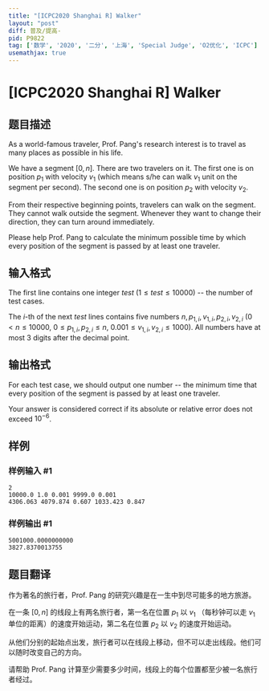 ```yaml
---
title: "[ICPC2020 Shanghai R] Walker"
layout: "post"
diff: 普及/提高-
pid: P9822
tag: ['数学', '2020', '二分', '上海', 'Special Judge', 'O2优化', 'ICPC']
usemathjax: true
---
```


# [ICPC2020 Shanghai R] Walker
## 题目描述

As a world-famous traveler, Prof. Pang's research interest is to travel as many places as possible in his life.

We have a segment $[0, n]$. There are two travelers on it. The first one is on position $p_1$ with velocity $v_1$ (which means s/he can walk $v_1$ unit on the segment per second). The second one is on position $p_2$ with velocity $v_2$.

From their respective beginning points, travelers can walk on the segment. They cannot walk outside the segment. Whenever they want to change their direction, they can turn around immediately.

Please help Prof. Pang to calculate the minimum  possible time by which every position of the segment is passed by at least one traveler.
## 输入格式

The first line contains one integer $test~(1\le test\le 10000)$ -- the number of test cases.

The $i$-th of the next $test$ lines contains five numbers $n, p_{1, i}, v_{1, i}, p_{2, i}, v_{2, i}$ ($0 < n \le 10000$, $0\le p_{1, i},p_{2, i} \le n$, $0.001 \le v_{1, i},v_{2, i} \le 1000$). All numbers have at most $3$ digits after the decimal point.
## 输出格式

For each test case, we should output one number -- the minimum time that every position of the segment is passed by at least one traveler.

Your answer is considered correct if its absolute or relative error does not exceed $10^{-6}$.
## 样例

### 样例输入 #1
```
2
10000.0 1.0 0.001 9999.0 0.001
4306.063 4079.874 0.607 1033.423 0.847
```
### 样例输出 #1
```
5001000.0000000000
3827.8370013755
```
## 题目翻译

作为著名的旅行者，Prof. Pang 的研究兴趣是在一生中到尽可能多的地方旅游。

在一条 $[0,n]$ 的线段上有两名旅行者，第一名在位置 $p_1$ 以 $v_1$ （每秒钟可以走 $v_1$ 单位的距离）的速度开始运动，第二名在位置 $p_2$ 以 $v_2$ 的速度开始运动。

从他们分别的起始点出发，旅行者可以在线段上移动，但不可以走出线段。他们可以随时改变自己的方向。

请帮助 Prof. Pang 计算至少需要多少时间，线段上的每个位置都至少被一名旅行者经过。

